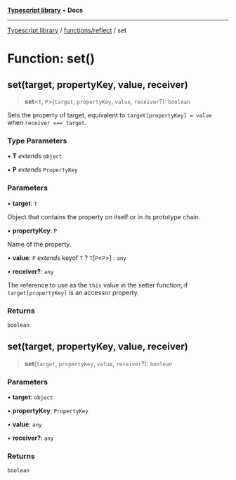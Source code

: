 [**Typescript library**](../../../index.md) • **Docs**

***

[Typescript library](../../../modules.md) / [functions/reflect](../index.md) / set

# Function: set()

## set(target, propertyKey, value, receiver)

> **set**\<`T`, `P`\>(`target`, `propertyKey`, `value`, `receiver`?): `boolean`

Sets the property of target, equivalent to `target[propertyKey] = value` when `receiver === target`.

### Type Parameters

• **T** *extends* `object`

• **P** *extends* `PropertyKey`

### Parameters

• **target**: `T`

Object that contains the property on itself or in its prototype chain.

• **propertyKey**: `P`

Name of the property.

• **value**: `P` *extends* keyof `T` ? `T`\[`P`\<`P`\>\] : `any`

• **receiver?**: `any`

The reference to use as the `this` value in the setter function,
       if `target[propertyKey]` is an accessor property.

### Returns

`boolean`

## set(target, propertyKey, value, receiver)

> **set**(`target`, `propertyKey`, `value`, `receiver`?): `boolean`

### Parameters

• **target**: `object`

• **propertyKey**: `PropertyKey`

• **value**: `any`

• **receiver?**: `any`

### Returns

`boolean`
